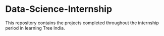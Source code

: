 # Data-Science-Internship
This repository contains the projects completed throughout the internship period in learning Tree India.
